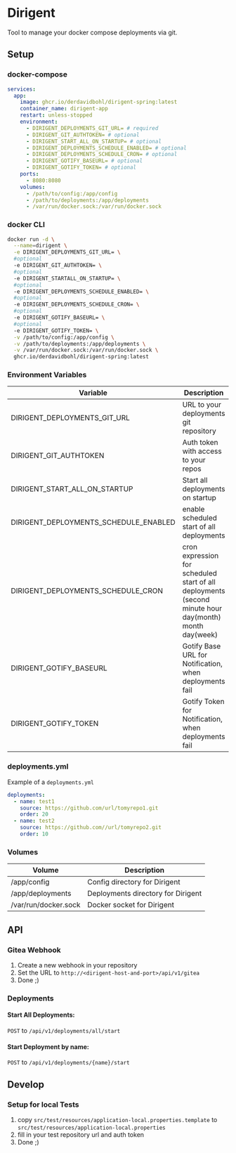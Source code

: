 # Dirigent

Tool to manage your docker compose deployments via git.

## Setup

### docker-compose

```yml
services:
  app:
    image: ghcr.io/derdavidbohl/dirigent-spring:latest
    container_name: dirigent-app
    restart: unless-stopped
    environment:
      - DIRIGENT_DEPLOYMENTS_GIT_URL= # required
      - DIRIGENT_GIT_AUTHTOKEN= # optional
      - DIRIGENT_START_ALL_ON_STARTUP= # optional
      - DIRIGENT_DEPLOYMENTS_SCHEDULE_ENABLED= # optional
      - DIRIGENT_DEPLOYMENTS_SCHEDULE_CRON= # optional
      - DIRIGENT_GOTIFY_BASEURL= # optional
      - DIRIGENT_GOTIFY_TOKEN= # optional
    ports:
      - 8080:8080
    volumes:
      - /path/to/config:/app/config
      - /path/to/deployments:/app/deployments
      - /var/run/docker.sock:/var/run/docker.sock
```

### docker CLI

```bash
docker run -d \
  --name=dirigent \
  -e DIRIGENT_DEPLOYMENTS_GIT_URL= \
  #optional
  -e DIRIGENT_GIT_AUTHTOKEN= \
  #optional
  -e DIRIGENT_STARTALL_ON_STARTUP= \
  #optional
  -e DIRIGENT_DEPLOYMENTS_SCHEDULE_ENABLED= \
  #optional
  -e DIRIGENT_DEPLOYMENTS_SCHEDULE_CRON= \
  #optional
  -e DIRIGENT_GOTIFY_BASEURL= \
  #optional
  -e DIRIGENT_GOTIFY_TOKEN= \
  -v /path/to/config:/app/config \
  -v /path/to/deployments:/app/deployments \
  -v /var/run/docker.sock:/var/run/docker.sock \
  ghcr.io/derdavidbohl/dirigent-spring:latest
```

### Environment Variables

| Variable                              | Description                                                                                           | Default         |
|---------------------------------------|-------------------------------------------------------------------------------------------------------|-----------------|
| DIRIGENT_DEPLOYMENTS_GIT_URL          | URL to your deployments git repository                                                                |                 |
| DIRIGENT_GIT_AUTHTOKEN                | Auth token with access to your repos                                                                  |                 |
| DIRIGENT_START_ALL_ON_STARTUP         | Start all deployments on startup                                                                      | `true`          |
| DIRIGENT_DEPLOYMENTS_SCHEDULE_ENABLED | enable scheduled start of all deployments                                                             | `true`          |
| DIRIGENT_DEPLOYMENTS_SCHEDULE_CRON    | cron expression for scheduled start of all deployments (second minute hour day(month) month day(week) | `* */5 * * * *` |
| DIRIGENT_GOTIFY_BASEURL               | Gotify Base URL for Notification, when deployments fail                                               |                 |
| DIRIGENT_GOTIFY_TOKEN                 | Gotify Token for Notification, when deployments fail                                                  |                 |

### deployments.yml

Example of a `deployments.yml`

```yaml
deployments:
  - name: test1
    source: https://github.com/url/tomyrepo1.git
    order: 20
  - name: test2
    source: https://github.com//url/tomyrepo2.git
    order: 10
```

### Volumes

| Volume               | Description                        |
|----------------------|------------------------------------|
| /app/config          | Config directory for Dirigent      |
| /app/deployments     | Deployments directory for Dirigent |
| /var/run/docker.sock | Docker socket for Dirigent         |

## API

### Gitea Webhook

1. Create a new webhook in your repository
2. Set the URL to `http://<dirigent-host-and-port>/api/v1/gitea`
3. Done ;)

### Deployments

#### Start All Deployments:

`POST` to `/api/v1/deployments/all/start`

#### Start Deployment by name:

`POST` to `/api/v1/deployments/{name}/start`

## Develop

### Setup for local Tests

1. copy `src/test/resources/application-local.properties.template` to `src/test/resources/application-local.properties`
2. fill in your test repository url and auth token
3. Done ;)
